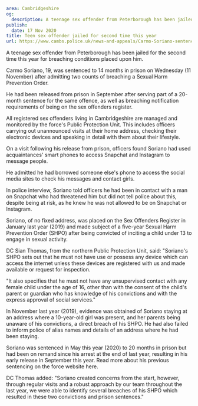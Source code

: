 ```yaml
area: Cambridgeshire
og:
  description: A teenage sex offender from Peterborough has been jailed for the second time this year for breaching conditions placed upon him.
publish:
  date: 17 Nov 2020
title: Teen sex offender jailed for second time this year
url: https://www.cambs.police.uk/news-and-appeals/Carmo-Soriano-sentencing-Nov2020
```

A teenage sex offender from Peterborough has been jailed for the second time this year for breaching conditions placed upon him.

Carmo Soriano, 19, was sentenced to 14 months in prison on Wednesday (11 November) after admitting two counts of breaching a Sexual Harm Prevention Order.

He had been released from prison in September after serving part of a 20-month sentence for the same offence, as well as breaching notification requirements of being on the sex offenders register.

All registered sex offenders living in Cambridgeshire are managed and monitored by the force's Public Protection Unit. This includes officers carrying out unannounced visits at their home address, checking their electronic devices and speaking in detail with them about their lifestyle.

On a visit following his release from prison, officers found Soriano had used acquaintances' smart phones to access Snapchat and Instagram to message people.

He admitted he had borrowed someone else's phone to access the social media sites to check his messages and contact girls.

In police interview, Soriano told officers he had been in contact with a man on Snapchat who had threatened him but did not tell police about this, despite being at risk, as he knew he was not allowed to be on Snapchat or Instagram.

Soriano, of no fixed address, was placed on the Sex Offenders Register in January last year (2019) and made subject of a five-year Sexual Harm Prevention Order (SHPO) after being convicted of inciting a child under 13 to engage in sexual activity.

DC Sian Thomas, from the northern Public Protection Unit, said: "Soriano's SHPO sets out that he must not have use or possess any device which can access the internet unless these devices are registered with us and made available or request for inspection.

"It also specifies that he must not have any unsupervised contact with any female child under the age of 16, other than with the consent of the child's parent or guardian who has knowledge of his convictions and with the express approval of social services."

In November last year (2019), evidence was obtained of Soriano staying at an address where a 10-year-old girl was present, and her parents being unaware of his convictions, a direct breach of his SHPO. He had also failed to inform police of alias names and details of an address where he had been staying.

Soriano was sentenced in May this year (2020) to 20 months in prison but had been on remand since his arrest at the end of last year, resulting in his early release in September this year. Read more about his previous sentencing on the force website here.

DC Thomas added: "Soriano created concerns from the start, however, through regular visits and a robust approach by our team throughout the last year, we were able to identify several breaches of his SHPO which resulted in these two convictions and prison sentences."
